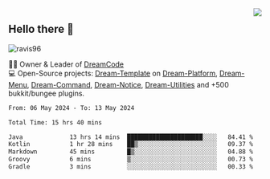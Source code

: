 <img align='right' src="https://github-readme-stats.vercel.app/api?username=Ravis96&show_icons=true">

## Hello there 👋
<p align="left"> <img src="https://komarev.com/ghpvc/?username=ravis96&label=Profile%20views&color=0e75b6&style=flat" alt="ravis96" /> </p>

👨‍💻 Owner & Leader of [DreamCode](https://github.com/DreamPoland) <br>
💻 Open-Source projects: [Dream-Template](https://github.com/DreamPoland/dream-template) on [Dream-Platform](https://github.com/DreamPoland/dream-platform), [Dream-Menu](https://github.com/DreamPoland/dream-menu), [Dream-Command](https://github.com/DreamPoland/dream-command), [Dream-Notice](https://github.com/DreamPoland/dream-notice), [Dream-Utilities](https://github.com/DreamPoland/dream-utilities) and +500 bukkit/bungee plugins.

<!--START_SECTION:waka-->

```txt
From: 06 May 2024 - To: 13 May 2024

Total Time: 15 hrs 40 mins

Java             13 hrs 14 mins  █████████████████████░░░░   84.41 %
Kotlin           1 hr 28 mins    ██▒░░░░░░░░░░░░░░░░░░░░░░   09.37 %
Markdown         45 mins         █▒░░░░░░░░░░░░░░░░░░░░░░░   04.88 %
Groovy           6 mins          ▒░░░░░░░░░░░░░░░░░░░░░░░░   00.73 %
Gradle           3 mins          ░░░░░░░░░░░░░░░░░░░░░░░░░   00.33 %
```

<!--END_SECTION:waka-->

